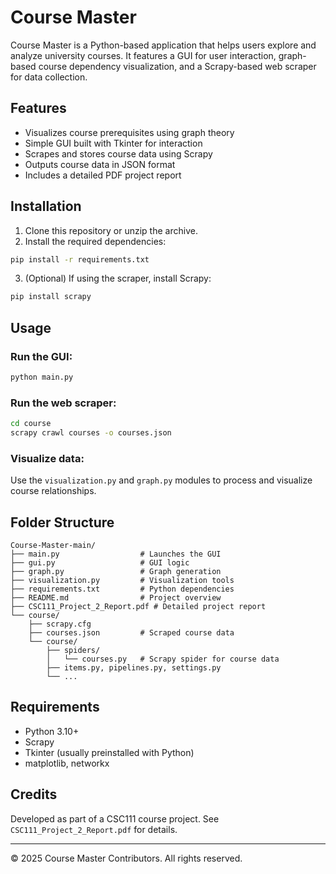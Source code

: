 # Course Master

Course Master is a Python-based application that helps users explore and analyze university courses. It features a GUI for user interaction, graph-based course dependency visualization, and a Scrapy-based web scraper for data collection.

## Features

- Visualizes course prerequisites using graph theory
- Simple GUI built with Tkinter for interaction
- Scrapes and stores course data using Scrapy
- Outputs course data in JSON format
- Includes a detailed PDF project report

## Installation

1. Clone this repository or unzip the archive.
2. Install the required dependencies:

```bash
pip install -r requirements.txt
```

3. (Optional) If using the scraper, install Scrapy:

```bash
pip install scrapy
```

## Usage

### Run the GUI:
```bash
python main.py
```

### Run the web scraper:
```bash
cd course
scrapy crawl courses -o courses.json
```

### Visualize data:
Use the `visualization.py` and `graph.py` modules to process and visualize course relationships.

## Folder Structure

```
Course-Master-main/
├── main.py                  # Launches the GUI
├── gui.py                   # GUI logic
├── graph.py                 # Graph generation
├── visualization.py         # Visualization tools
├── requirements.txt         # Python dependencies
├── README.md                # Project overview
├── CSC111_Project_2_Report.pdf # Detailed project report
└── course/
    ├── scrapy.cfg
    ├── courses.json         # Scraped course data
    └── course/
        ├── spiders/
        │   └── courses.py   # Scrapy spider for course data
        ├── items.py, pipelines.py, settings.py
        └── ...
```

## Requirements

- Python 3.10+
- Scrapy
- Tkinter (usually preinstalled with Python)
- matplotlib, networkx

## Credits

Developed as part of a CSC111 course project. See `CSC111_Project_2_Report.pdf` for details.

---

© 2025 Course Master Contributors. All rights reserved.
